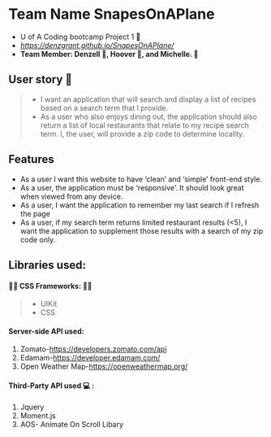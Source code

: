 # Team Name SnapesOnAPlane
- U of A Coding bootcamp Project 1 :metal:
- *https://denzgrant.github.io/SnapesOnAPlane/*
- **Team Member: Denzell :see_no_evil:, Hoover :hear_no_evil:, and Michelle. :speak_no_evil:**

## User story :speech_balloon:
> - I want an application that will search and display a list of recipes based on a search term that I provide.
> - As a user who also enjoys dining out, the application should also return a list of local restaurants that relate to my recipe search term. I, the user, will provide a zip code to determine locality.

## Features
- As a user I want this website to have ‘clean’ and ‘simple’ front-end style.
- As a user, the application must be ‘responsive’.  It should look great when viewed from any device.
- As a user, I want the application to remember my last search if I refresh the page
- As a user, if my search term returns limited restaurant results (<5), I want the application to supplement those results with a search of my zip code only.


## Libraries used:
#### :man_artist: CSS Frameworks: :woman_artist:
>
> - UIKit
> - CSS
>
#### Server-side API used:
1. Zomato-https://developers.zomato.com/api
2. Edamam-https://developer.edamam.com/
3. Open Weather Map-https://openweathermap.org/

#### Third-Party API used :computer: : 
1. Jquery
2. Moment.js
3. AOS- Animate On Scroll Libary




